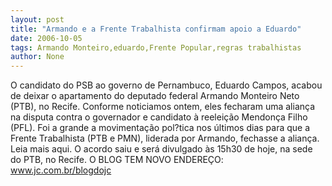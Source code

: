 ```yaml
---
layout: post
title: "Armando e a Frente Trabalhista confirmam apoio a Eduardo"
date: 2006-10-05
tags: Armando Monteiro,eduardo,Frente Popular,regras trabalhistas
author: None
---
```

O candidato do PSB ao governo de Pernambuco, Eduardo Campos, acabou de deixar o apartamento do deputado federal Armando Monteiro Neto (PTB), no Recife.
Conforme noticiamos ontem, eles fecharam uma aliança na disputa contra o governador e candidato à reeleição Mendonça Filho (PFL).
Foi a grande a movimentação pol?tica nos últimos dias para que a Frente Trabalhista (PTB e PMN), liderada por Armando, fechasse a aliança. Leia mais aqui.
O acordo saiu e será divulgado às 15h30 de hoje, na sede do PTB, no Recife.
O BLOG TEM NOVO ENDEREÇO: www.jc.com.br/blogdojc 